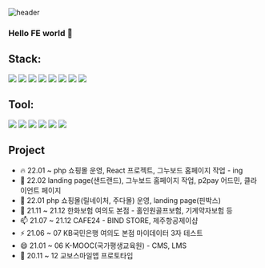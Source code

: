 

![header](https://capsule-render.vercel.app/api?type=slice&color=auto&height=300&section=header&text=DongHyun%20Moon&fontSize=90)

<!--

//주석 처리 시작
**color000/color000** is a ✨ _special_ ✨ repository because its `README.md` (this file) appears on your GitHub profile.

Here are some ideas to get you started:

- 🔭 I’m currently working on ...
- 🌱 I’m currently learning ...
- 👯 I’m looking to collaborate on ...
- 🤔 I’m looking for help with ...
- 💬 Ask me about ...
- 📫 How to reach me: ...
- 😄 Pronouns: ...
- ⚡ Fun fact: ...🔥 최고의 이모티콘 ...

//주석 처리 끝-->
### Hello FE world 👋

## Stack: 
<img src="https://img.shields.io/badge/HTML5-E34F26?style=flat&logo=HTML5&logoColor=white" /> <img src="https://img.shields.io/badge/CSS3-1572B6?style=flat&logo=CSS3&logoColor=white" />
<img src="https://img.shields.io/badge/Sass-CC6699?style=flat&logo=Sass&logoColor=white" />
<img src="https://img.shields.io/badge/JavaScript-F7DF1E?style=flat&logo=JavaScript&logoColor=white" />
<img src="https://img.shields.io/badge/jQuery-0769AD?style=flat&logo=jQuery&logoColor=white" />
<img src="https://img.shields.io/badge/React-61DAFB?style=flat&logo=React&logoColor=white" />
<img src="https://img.shields.io/badge/Npm-CB3837?style=flat&logo=Npm&logoColor=white" />
<img src="https://img.shields.io/badge/Yarn-2C8EBB?style=flat&logo=Yarn&logoColor=white" /><br/>

## Tool: 
<img src="https://img.shields.io/badge/GitHub-181717?style=flat&logo=GitHub&logoColor=white" /> <img src="https://img.shields.io/badge/FileZilla-BF0000?style=flat&logo=FileZilla&logoColor=white" />
<img src="https://img.shields.io/badge/PhpStorm-000000?style=flat&logo=PhpStorm&logoColor=white" /> <img src="https://img.shields.io/badge/VisualStudioCode-007ACC?style=flat&logo=VisualStudioCode&logoColor=white" />
<img src="https://img.shields.io/badge/Figma-F24E1E?style=flat&logo=Figma&logoColor=white" />
<img src="https://img.shields.io/badge/AdobePhotoshop-31A8FF?style=flat&logo=AdobePhotoshop&logoColor=white" />




## Project
- 🔥 22.01 ~ php 쇼핑몰 운영, React 프로젝트, 그누보드 홈페이지 작업 - ing
- 🤔 22.02 landing page(샌드랜드), 그누보드 홈페이지 작업, p2pay 어드민, 클라이언트 페이지
- 👯 22.01 php 쇼핑몰(릴네이처, 주다몰) 운영, landing page(핀박스)
- 💬 21.11 ~ 21.12 한화보험 여의도 본점 - 홀인원골프보험, 기계약자보험 등
- 📫 21.07 ~ 21.12 CAFE24 - BIND STORE, 제주항공제이샵
- ⚡ 21.06 ~ 07 KB국민은행 여의도 본점 마이데이터 3자 테스트
- 😄 21.01 ~ 06 K-MOOC(국가평생교육원) - CMS, LMS
- 🌱 20.11 ~ 12 교보스마일앱 프로토타입




